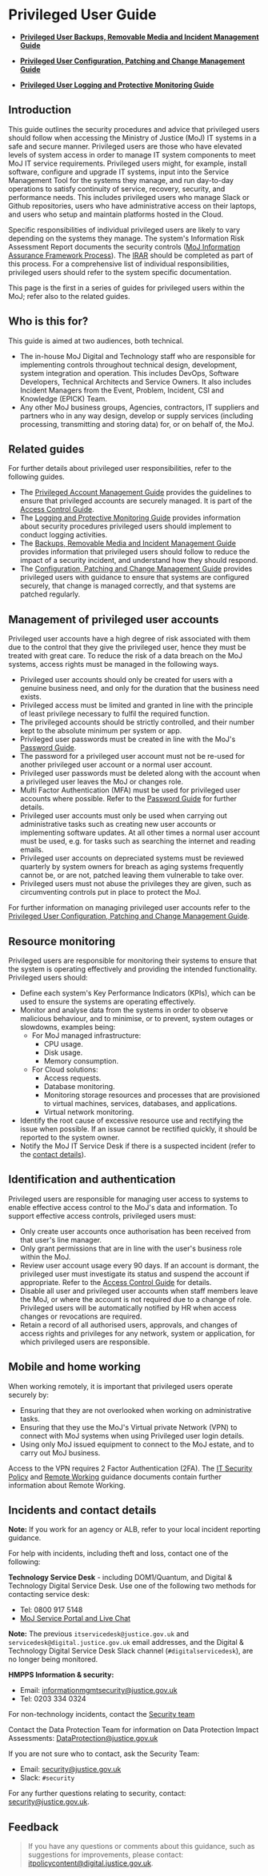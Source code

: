 # Privileged User Guide

<a name="[privileged-user-backups-removable-media-and-incident-management-guide](privileged-user-backups-removable-media-and-incident-management-guide.md)"></a>

-   **[Privileged User Backups, Removable Media and Incident Management Guide](privileged-user-backups-removable-media-and-incident-management-guide.md)**  

<a name="[privileged-user-configuration-patching-and-change-management-guide](privileged-user-configuration-patching-and-change-management-guide.md)"></a>

-   **[Privileged User Configuration, Patching and Change Management Guide](privileged-user-configuration-patching-and-change-management-guide.md)**  

<a name="[privileged-user-logging-and-protective-monitoring-guide](privileged-user-logging-and-protective-monitoring-guide.md)"></a>

-   **[Privileged User Logging and Protective Monitoring Guide](privileged-user-logging-and-protective-monitoring-guide.md)**  


## Introduction

This guide outlines the security procedures and advice that privileged users should follow when accessing the Ministry of Justice \(MoJ\) IT systems in a safe and secure manner. Privileged users are those who have elevated levels of system access in order to manage IT system components to meet MoJ IT service requirements. Privileged users might, for example, install software, configure and upgrade IT systems, input into the Service Management Tool for the systems they manage, and run day-to-day operations to satisfy continuity of service, recovery, security, and performance needs. This includes privileged users who manage Slack or Github repositories, users who have administrative access on their laptops, and users who setup and maintain platforms hosted in the Cloud.

Specific responsibilities of individual privileged users are likely to vary depending on the systems they manage. The system's Information Risk Assessment Report documents the security controls \([MoJ Information Assurance Framework Process](https://docs.google.com/document/d/1vQOlnD1Xixlw20p7OuO8nleV8qt0BfvVWvXkPQurZ3A/edit?usp=sharing)\). The [IRAR](https://docs.google.com/document/d/1MeJJtfHpwR1XM_okk3Pi4gW0bpcnLDdt5OXwddB7-Bk/edit?ts=5e25c004) should be completed as part of this process. For a comprehensive list of individual responsibilities, privileged users should refer to the system specific documentation.

This page is the first in a series of guides for privileged users within the MoJ; refer also to the related guides.

## Who is this for?

This guide is aimed at two audiences, both technical.

-   The in-house MoJ Digital and Technology staff who are responsible for implementing controls throughout technical design, development, system integration and operation. This includes DevOps, Software Developers, Technical Architects and Service Owners. It also includes Incident Managers from the Event, Problem, Incident, CSI and Knowledge \(EPICK\) Team.
-   Any other MoJ business groups, Agencies, contractors, IT suppliers and partners who in any way design, develop or supply services \(including processing, transmitting and storing data\) for, or on behalf of, the MoJ.

## Related guides

For further details about privileged user responsibilities, refer to the following guides.

-   The [Privileged Account Management Guide](privileged-account-management-guide.md) provides the guidelines to ensure that privileged accounts are securely managed. It is part of the [Access Control Guide](access-control-guide.md).
-   The [Logging and Protective Monitoring Guide](privileged-user-logging-and-protective-monitoring-guide.md) provides information about security procedures privileged users should implement to conduct logging activities.
-   The [Backups, Removable Media and Incident Management Guide](privileged-user-backups-removable-media-and-incident-management-guide.md) provides information that privileged users should follow to reduce the impact of a security incident, and understand how they should respond.
-   The [Configuration, Patching and Change Management Guide](privileged-user-configuration-patching-and-change-management-guide.md) provides privileged users with guidance to ensure that systems are configured securely, that change is managed correctly, and that systems are patched regularly.

## Management of privileged user accounts

Privileged user accounts have a high degree of risk associated with them due to the control that they give the privileged user, hence they must be treated with great care. To reduce the risk of a data breach on the MoJ systems, access rights must be managed in the following ways.

-   Privileged user accounts should only be created for users with a genuine business need, and only for the duration that the business need exists.
-   Privileged access must be limited and granted in line with the principle of least privilege necessary to fulfil the required function.
-   The privileged accounts should be strictly controlled, and their number kept to the absolute minimum per system or app.
-   Privileged user passwords must be created in line with the MoJ's [Password Guide](password-creation-and-authentication-guide.md).
-   The password for a privileged user account must not be re-used for another privileged user account or a normal user account.
-   Privileged user passwords must be deleted along with the account when a privileged user leaves the MoJ or changes role.
-   Multi Factor Authentication \(MFA\) must be used for privileged user accounts where possible. Refer to the [Password Guide](password-creation-and-authentication-guide.md) for further details.
-   Privileged user accounts must only be used when carrying out administrative tasks such as creating new user accounts or implementing software updates. At all other times a normal user account must be used, e.g. for tasks such as searching the internet and reading emails.
-   Privileged user accounts on depreciated systems must be reviewed quarterly by system owners for breach as aging systems frequently cannot be, or are not, patched leaving them vulnerable to take over.
-   Privileged users must not abuse the privileges they are given, such as circumventing controls put in place to protect the MoJ.

For further information on managing privileged user accounts refer to the [Privileged User Configuration, Patching and Change Management Guide](privileged-user-configuration-patching-and-change-management-guide.md).

## Resource monitoring

Privileged users are responsible for monitoring their systems to ensure that the system is operating effectively and providing the intended functionality. Privileged users should:

-   Define each system's Key Performance Indicators \(KPIs\), which can be used to ensure the systems are operating effectively.
-   Monitor and analyse data from the systems in order to observe malicious behaviour, and to minimise, or to prevent, system outages or slowdowns, examples being:
    -   For MoJ managed infrastructure:
        -   CPU usage.
        -   Disk usage.
        -   Memory consumption.
    -   For Cloud solutions:
        -   Access requests.
        -   Database monitoring.
        -   Monitoring storage resources and processes that are provisioned to virtual machines, services, databases, and applications.
        -   Virtual network monitoring.
-   Identify the root cause of excessive resource use and rectifying the issue when possible. If an issue cannot be rectified quickly, it should be reported to the system owner.
-   Notify the MoJ IT Service Desk if there is a suspected incident \(refer to the [contact details](#incidents-and-contact-details)\).

## Identification and authentication

Privileged users are responsible for managing user access to systems to enable effective access control to the MoJ's data and information. To support effective access controls, privileged users must:

-   Only create user accounts once authorisation has been received from that user's line manager.
-   Only grant permissions that are in line with the user's business role within the MoJ.
-   Review user account usage every 90 days. If an account is dormant, the privileged user must investigate its status and suspend the account if appropriate. Refer to the [Access Control Guide](access-control-guide.md) for details.
-   Disable all user and privileged user accounts when staff members leave the MoJ, or where the account is not required due to a change of role. Privileged users will be automatically notified by HR when access changes or revocations are required.
-   Retain a record of all authorised users, approvals, and changes of access rights and privileges for any network, system or application, for which privileged users are responsible.

## Mobile and home working

When working remotely, it is important that privileged users operate securely by:

-   Ensuring that they are not overlooked when working on administrative tasks.
-   Ensuring that they use the MoJ's Virtual private Network \(VPN\) to connect with MoJ systems when using Privileged user login details.
-   Using only MoJ issued equipment to connect to the MoJ estate, and to carry out MoJ business.

Access to the VPN requires 2 Factor Authentication \(2FA\). The [IT Security Policy](it-security-policy-overview.md) and [Remote Working](remote-working.md) guidance documents contain further information about Remote Working.

## Incidents and contact details

**Note:** If you work for an agency or ALB, refer to your local incident reporting guidance.

For help with incidents, including theft and loss, contact one of the following:

**Technology Service Desk** - including DOM1/Quantum, and Digital &amp; Technology Digital Service Desk. Use one of the following two methods for contacting service desk:

-   Tel: 0800 917 5148
-   [MoJ Service Portal and Live Chat](https://mojprod.service-now.com/moj_sp)

**Note:** The previous `itservicedesk@justice.gov.uk` and `servicedesk@digital.justice.gov.uk` email addresses, and the Digital &amp; Technology Digital Service Desk Slack channel \(`#digitalservicedesk`\), are no longer being monitored.

**HMPPS Information &amp; security:**

-   Email: [informationmgmtsecurity@justice.gov.uk](mailto:informationmgmtsecurity@justice.gov.uk)
-   Tel: 0203 334 0324

For non-technology incidents, contact the [Security team](mailto:security@justice.gov.uk)

Contact the Data Protection Team for information on Data Protection Impact Assessments: [DataProtection@justice.gov.uk](mailto:DataProtection@justice.gov.uk)

If you are not sure who to contact, ask the Security Team:

-   Email: [security@justice.gov.uk](mailto:security@justice.gov.uk)
-   Slack: `#security`

For any further questions relating to security, contact: [security@justice.gov.uk](mailto:security@justice.gov.uk).

## Feedback

> If you have any questions or comments about this guidance, such as suggestions for improvements, please contact: [itpolicycontent@digital.justice.gov.uk](mailto:itpolicycontent@digital.justice.gov.uk).

